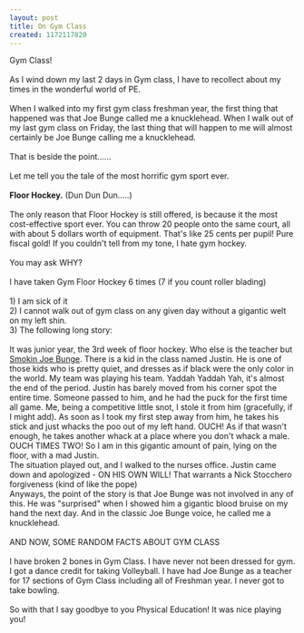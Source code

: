 ```yaml
---
layout: post
title: On Gym Class
created: 1172117820
---
```

<p>Gym Class!<br />
	<br />
	As I wind down my last 2 days in Gym class, I have to recollect about my times in the wonderful world of PE.<br />
	<br />
	When I walked into my first gym class freshman year, the first thing that happened was that Joe <span class="blsp-spelling-error" id="SPELLING_ERROR_0">Bunge</span> called me a knucklehead. When I walk out of my last gym class on Friday, the last thing that will happen to me will almost <span class="blsp-spelling-corrected" id="SPELLING_ERROR_1">certainly</span> be Joe <span class="blsp-spelling-error" id="SPELLING_ERROR_2">Bunge</span> calling me a <span class="blsp-spelling-corrected" id="SPELLING_ERROR_3">knucklehead</span>.<br />
	<br />
	That is beside the point......<br />
	<br />
	Let me tell you the tale of the most horrific gym sport ever.<br />
	<br />
	<span style="font-weight: bold;">Floor Hockey.</span> (Dun Dun Dun.....)<br />
	<br />
	The only reason that Floor Hockey is still offered, is <span class="blsp-spelling-corrected" id="SPELLING_ERROR_4">because</span> it the most cost-effective sport ever. You can throw 20 people onto the same court, all with about 5 dollars worth of <span class="blsp-spelling-corrected" id="SPELLING_ERROR_5">equipment</span>. <span class="blsp-spelling-corrected" id="SPELLING_ERROR_6">That&#39;s</span> like 25 cents per pupil! Pure fiscal gold! If you couldn&#39;t tell from my tone, I hate gym hockey.<br />
	<br />
	You may ask WHY?<br />
	<br />
	I have taken Gym Floor Hockey 6 times (7 if you count roller blading)<br />
	<br />
	1) I am sick of it<br />
	2) I cannot walk out of gym class on any given day without a gigantic welt on my left shin.<br />
	3) The following long story:<br />
	<br />
	It was junior year, the 3rd week of floor hockey. Who else is the teacher but <a href="http://profile.ak.facebook.com/object/1469/91/n2208041167_23401.jpg"><span class="blsp-spelling-error" id="SPELLING_ERROR_7">Smokin</span> Joe <span class="blsp-spelling-error" id="SPELLING_ERROR_8">Bunge</span></a>. There is a kid in the class named Justin. He is one of those kids who is pretty quiet, and dresses as if black were the only color in the world. My team was playing his team. <span class="blsp-spelling-error" id="SPELLING_ERROR_9">Yaddah</span> <span class="blsp-spelling-error" id="SPELLING_ERROR_10">Yaddah</span> <span class="blsp-spelling-error" id="SPELLING_ERROR_11">Yah</span>, it&#39;s almost the end of the period. Justin has barely moved from his corner spot the entire time. Someone passed to him, and he had the puck for the first time all game. Me, being a competitive little snot, I stole it from him (gracefully, if I might add). As soon as I took my first step away from him, he takes his stick and just whacks the poo out of my left hand. OUCH! As if that wasn&#39;t enough, he takes another whack at a place where you don&#39;t whack a male. OUCH TIMES TWO! So I am in this gigantic amount of pain, lying on the floor, with a mad Justin.<br />
	The situation played out, and I walked to the nurses office. Justin came down and apologized - ON HIS OWN WILL! That warrants a Nick <span class="blsp-spelling-error" id="SPELLING_ERROR_12">Stocchero</span> forgiveness (kind of like the pope)<br />
	Anyways, the point of the story is that Joe <span class="blsp-spelling-error" id="SPELLING_ERROR_13">Bunge</span> was not involved in any of this. He was &quot;surprised&quot; when I showed him a gigantic blood bruise on my hand the next day. And in the classic Joe <span class="blsp-spelling-error" id="SPELLING_ERROR_14">Bunge</span> voice, he called me a knucklehead.<br />
	<br />
	AND NOW, SOME RANDOM FACTS ABOUT GYM CLASS<br />
	<br />
	I have broken 2 bones in Gym Class. I have never not been dressed for gym. I got a dance credit for taking Volleyball. I have had Joe <span class="blsp-spelling-error" id="SPELLING_ERROR_15">Bunge</span> as a teacher for 17 sections of Gym Class including all of Freshman year. I never got to take bowling.<br />
	<br />
	So with that I say goodbye to you Physical Education! It was nice playing you!</p>
